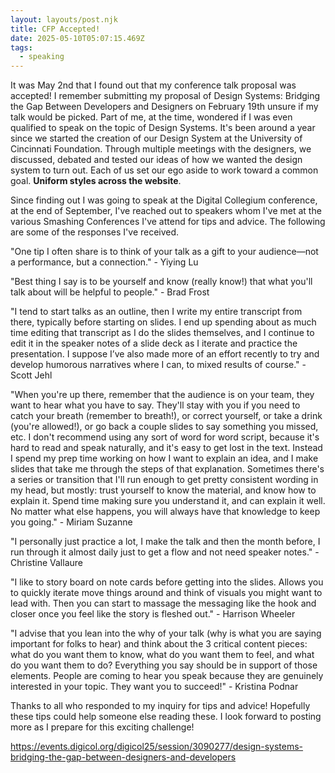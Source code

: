 ```yaml
---
layout: layouts/post.njk
title: CFP Accepted!
date: 2025-05-10T05:07:15.469Z
tags:
  - speaking
---
```

I﻿t was May 2nd that I found out that my conference talk proposal was accepted! I remember submitting my proposal of Design Systems: Bridging the Gap Between Developers and Designers on February 19th unsure if my talk would be picked. Part of me, at the time, wondered if I was even qualified to speak on the topic of Design Systems. It's been around a year since we started the creation of our Design System at the University of Cincinnati Foundation. Through multiple meetings with the designers, we discussed, debated and tested our ideas of how we wanted the design system to turn out. Each of us set our ego aside to work toward a common goal. **Uniform styles across the website**. 

Since finding out I was going to speak at the Digital Collegium conference, at the end of September, I've reached out to speakers whom I've met at the various Smashing Conferences I've attend for tips and advice. The following are some of the responses I've received.

"﻿One tip I often share is to think of your talk as a gift to your audience—not a performance, but a connection." - Yiying Lu

"﻿Best thing I say is to be yourself and know (really know!) that what you'll talk about will be helpful to people." - Brad Frost

"﻿I tend to start talks as an outline, then I write my entire transcript from there, typically before starting on slides. I end up spending about as much time editing that transcript as I do the slides themselves, and I continue to edit it in the speaker notes of a slide deck as I iterate and practice the presentation. I suppose I’ve also made more of an effort recently to try and develop humorous narratives where I can, to mixed results of course." - Scott Jehl

"﻿When you're up there, remember that the audience is on your team, they want to hear what you have to say. They'll stay with you if you need to catch your breath (remember to breath!), or correct yourself, or take a drink (you're allowed!), or go back a couple slides to say something you missed, etc. I don't recommend using any sort of word for word script, because it's hard to read and speak naturally, and it's easy to get lost in the text. Instead I spend my prep time working on how I want to explain an idea, and I make slides that take me through the steps of that explanation. Sometimes there's a series or transition that I'll run enough to get pretty consistent wording in my head, but mostly: trust yourself to know the material, and know how to explain it. Spend time making sure you understand it, and can explain it well. No matter what else happens, you will always have that knowledge to keep you going." - Miriam Suzanne

"﻿I personally just practice a lot, I make the talk and then the month before, I run through it almost daily just to get a flow and not need speaker notes." - Christine Vallaure

"﻿I like to story board on note cards before getting into the slides. Allows you to quickly iterate move things around and think of visuals you might want to lead with. Then you can start to massage the messaging like the hook and closer once you feel like the story is fleshed out." - Harrison Wheeler

"﻿I advise that you lean into the why of your talk (why is what you are saying important for folks to hear) and think about the 3 critical content pieces: what do you want them to know, what do you want them to feel, and what do you want them to do? Everything you say should be in support of those elements. People are coming to hear you speak because they are genuinely interested in your topic. They want you to succeed!" - Kristina Podnar

T﻿hanks to all who responded to my inquiry for tips and advice! Hopefully these tips could help someone else reading these. I look forward to posting more as I prepare for this exciting challenge!

https://events.digicol.org/digicol25/session/3090277/design-systems-bridging-the-gap-between-designers-and-developers